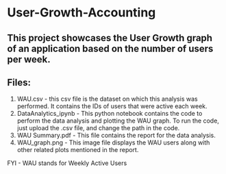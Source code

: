 # User-Growth-Accounting
This project showcases the User Growth graph of an application based on the number of users per week.
--------------------------------------------------------------------------------------------------------------
## Files:
1. WAU.csv - this csv file is the dataset on which this analysis was performed. It contains the IDs of users that were active each week.
2. DataAnalytics_ipynb - This python notebook contains the code to perform the data analysis and plotting the WAU graph. To run the code, just upload the .csv file, and change the path in the code.
3. WAU Summary.pdf - This file contains the report for the data analysis.
4.  WAU_graph.png - This image file displays the WAU users along with other related plots mentioned in the report.

FYI - WAU stands for Weekly Active Users
